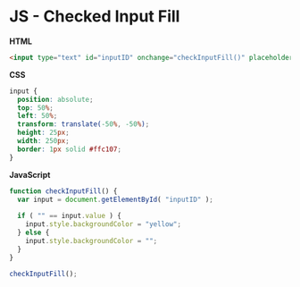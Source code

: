 # JS - Checked Input Fill

**HTML**
```html
<input type="text" id="inputID" onchange="checkInputFill()" placeholder="Type Text..."/>
```

**CSS**
```css
input {
  position: absolute;
  top: 50%;
  left: 50%;
  transform: translate(-50%, -50%);
  height: 25px;
  width: 250px;
  border: 1px solid #ffc107;
}
```

**JavaScript**
```js
function checkInputFill() {
  var input = document.getElementById( "inputID" );
  
  if ( "" == input.value ) {
    input.style.backgroundColor = "yellow";
  } else {
    input.style.backgroundColor = "";
  }
}

checkInputFill();
```
